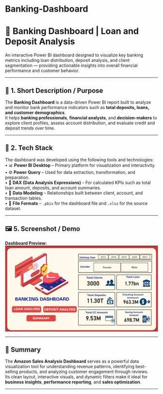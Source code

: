 # Banking-Dashboard
# 🏦 Banking Dashboard | Loan and Deposit Analysis

An interactive Power BI dashboard designed to visualize key banking metrics including loan distribution, deposit analysis, and client segmentation — providing actionable insights into overall financial performance and customer behavior.

---

## 🎯 1. Short Description / Purpose
The **Banking Dashboard** is a data-driven Power BI report built to analyze and monitor bank performance indicators such as **total deposits, loans, and customer demographics**.  
It helps **banking professionals**, **financial analysts**, and **decision-makers** to explore client profiles, assess account distribution, and evaluate credit and deposit trends over time.

---

## 🧰 2. Tech Stack
The dashboard was developed using the following tools and technologies:  
• 📊 **Power BI Desktop** – Primary platform for visualization and interactivity.  
• ⚙️ **Power Query** – Used for data extraction, transformation, and preparation.  
• 🧮 **DAX (Data Analysis Expressions)** – For calculated KPIs such as total loan amount, deposits, and account summaries.  
• 🧠 **Data Modeling** – Relationships built between client, account, and transaction tables.  
• 💾 **File Formats** – `.pbix` for the dashboard file and `.xlsx` for the source dataset.  

---


## 🖼️ 5. Screenshot / Demo
**Dashboard Preview:**  
![Amazon Sales Dashboard Preview](https://github.com/AniketBordekar07/Banking-Dashboard/blob/main/Snapshot_of_Banking_Dashboard/Home.png)

---

## 🏁 Summary
The **Amazon Sales Analysis Dashboard** serves as a powerful data visualization tool for understanding revenue patterns, identifying best-selling products, and analyzing customer engagement through reviews.  
Its clean layout, interactive visuals, and dynamic filters make it ideal for **business insights**, **performance reporting**, and **sales optimization**.

---

